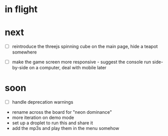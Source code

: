 # in flight

# next 
* [ ] reintroduce the threejs spinning cube on the main page, hide a teapot somewhere
* [ ] make the game screen more responsive - suggest the console run side-by-side on a computer, deal with mobile later


# soon
* [ ] handle deprecation warnings
* rename across the board for "neon dominance"
* more iteration on demo mode
* set up a droplet to run this and share it
* add the mp3s and play them in the menu somehow